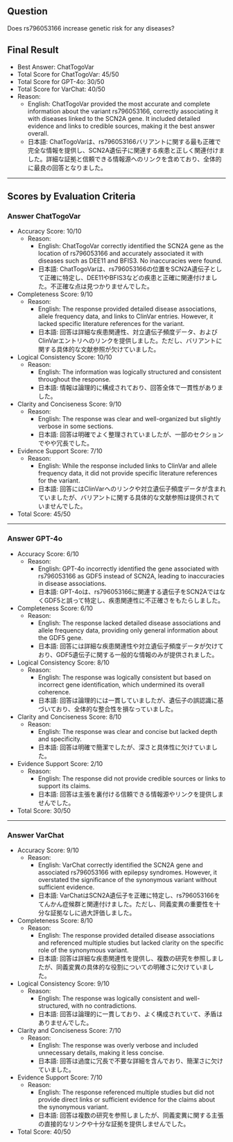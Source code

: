 ## Question

Does rs796053166 increase genetic risk for any diseases?

## Final Result

- Best Answer: ChatTogoVar
- Total Score for ChatTogoVar: 45/50
- Total Score for GPT-4o: 30/50
- Total Score for VarChat: 40/50
- Reason:
  - English: ChatTogoVar provided the most accurate and complete information about the variant rs796053166, correctly associating it with diseases linked to the SCN2A gene. It included detailed evidence and links to credible sources, making it the best answer overall.
  - 日本語: ChatTogoVarは、rs796053166バリアントに関する最も正確で完全な情報を提供し、SCN2A遺伝子に関連する疾患と正しく関連付けました。詳細な証拠と信頼できる情報源へのリンクを含めており、全体的に最良の回答となりました。

---

## Scores by Evaluation Criteria

### Answer ChatTogoVar
- Accuracy Score: 10/10
  - Reason: 
    - English: ChatTogoVar correctly identified the SCN2A gene as the location of rs796053166 and accurately associated it with diseases such as DEE11 and BFIS3. No inaccuracies were found.
    - 日本語: ChatTogoVarは、rs796053166の位置をSCN2A遺伝子として正確に特定し、DEE11やBFIS3などの疾患と正確に関連付けました。不正確な点は見つかりませんでした。
- Completeness Score: 9/10
  - Reason: 
    - English: The response provided detailed disease associations, allele frequency data, and links to ClinVar entries. However, it lacked specific literature references for the variant.
    - 日本語: 回答は詳細な疾患関連性、対立遺伝子頻度データ、およびClinVarエントリへのリンクを提供しました。ただし、バリアントに関する具体的な文献参照が欠けていました。
- Logical Consistency Score: 10/10
  - Reason: 
    - English: The information was logically structured and consistent throughout the response.
    - 日本語: 情報は論理的に構成されており、回答全体で一貫性がありました。
- Clarity and Conciseness Score: 9/10
  - Reason: 
    - English: The response was clear and well-organized but slightly verbose in some sections.
    - 日本語: 回答は明確でよく整理されていましたが、一部のセクションでやや冗長でした。
- Evidence Support Score: 7/10
  - Reason: 
    - English: While the response included links to ClinVar and allele frequency data, it did not provide specific literature references for the variant.
    - 日本語: 回答にはClinVarへのリンクや対立遺伝子頻度データが含まれていましたが、バリアントに関する具体的な文献参照は提供されていませんでした。
- Total Score: 45/50

---

### Answer GPT-4o
- Accuracy Score: 6/10
  - Reason: 
    - English: GPT-4o incorrectly identified the gene associated with rs796053166 as GDF5 instead of SCN2A, leading to inaccuracies in disease associations.
    - 日本語: GPT-4oは、rs796053166に関連する遺伝子をSCN2AではなくGDF5と誤って特定し、疾患関連性に不正確さをもたらしました。
- Completeness Score: 6/10
  - Reason: 
    - English: The response lacked detailed disease associations and allele frequency data, providing only general information about the GDF5 gene.
    - 日本語: 回答には詳細な疾患関連性や対立遺伝子頻度データが欠けており、GDF5遺伝子に関する一般的な情報のみが提供されました。
- Logical Consistency Score: 8/10
  - Reason: 
    - English: The response was logically consistent but based on incorrect gene identification, which undermined its overall coherence.
    - 日本語: 回答は論理的には一貫していましたが、遺伝子の誤認識に基づいており、全体的な整合性を損なっていました。
- Clarity and Conciseness Score: 8/10
  - Reason: 
    - English: The response was clear and concise but lacked depth and specificity.
    - 日本語: 回答は明確で簡潔でしたが、深さと具体性に欠けていました。
- Evidence Support Score: 2/10
  - Reason: 
    - English: The response did not provide credible sources or links to support its claims.
    - 日本語: 回答は主張を裏付ける信頼できる情報源やリンクを提供しませんでした。
- Total Score: 30/50

---

### Answer VarChat
- Accuracy Score: 9/10
  - Reason: 
    - English: VarChat correctly identified the SCN2A gene and associated rs796053166 with epilepsy syndromes. However, it overstated the significance of the synonymous variant without sufficient evidence.
    - 日本語: VarChatはSCN2A遺伝子を正確に特定し、rs796053166をてんかん症候群と関連付けました。ただし、同義変異の重要性を十分な証拠なしに過大評価しました。
- Completeness Score: 8/10
  - Reason: 
    - English: The response provided detailed disease associations and referenced multiple studies but lacked clarity on the specific role of the synonymous variant.
    - 日本語: 回答は詳細な疾患関連性を提供し、複数の研究を参照しましたが、同義変異の具体的な役割についての明確さに欠けていました。
- Logical Consistency Score: 9/10
  - Reason: 
    - English: The response was logically consistent and well-structured, with no contradictions.
    - 日本語: 回答は論理的に一貫しており、よく構成されていて、矛盾はありませんでした。
- Clarity and Conciseness Score: 7/10
  - Reason: 
    - English: The response was overly verbose and included unnecessary details, making it less concise.
    - 日本語: 回答は過度に冗長で不要な詳細を含んでおり、簡潔さに欠けていました。
- Evidence Support Score: 7/10
  - Reason: 
    - English: The response referenced multiple studies but did not provide direct links or sufficient evidence for the claims about the synonymous variant.
    - 日本語: 回答は複数の研究を参照しましたが、同義変異に関する主張の直接的なリンクや十分な証拠を提供しませんでした。
- Total Score: 40/50
